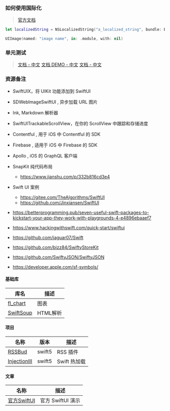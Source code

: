 ### 如何使用国际化

> [官方文档](https://developer.apple.com/documentation/swift_packages/localizing_package_resources)

```swift
let localizedString = NSLocalizedString("a_localized_string", bundle: Bundle.module, comment: "a comment")

UIImage(named: "image name", in: .module, with: nil)
```

### 单元测试

> [文档 - 中文](https://blog.csdn.net/xinshou_caizhu/article/details/104994024)
> [文档 DEMO - 中文](https://github.com/SyKingW/XQUITestDemo)
> [文档 - 中文](https://www.raywenderlich.com/8458722-testing-in-ios)

### 资源备注

- SwiftUIX，将 UIKit 功能添加到 SwiftUI
- SDWebImageSwiftUI , 异步加载 URL 图片
- lnk, Markdown 解析器
- SwiftUITrackableScrollView，在你的 ScrollView 中跟踪和存储进度
- Contentful , 用于 iOS 中 Contentful 的 SDK
- Firebase , 适用于 iOS 中 Firebase 的 SDK
- Apollo , iOS 的 GraphQL 客户端
- SnapKit 纯代码布局
    - https://www.jianshu.com/p/332b816cd3e4
- Swift UI 案例
    - https://gitee.com/TheAlgorithms/SwiftUI
    - https://github.com/Jinxiansen/SwiftUI

- https://betterprogramming.pub/seven-useful-swift-packages-to-kickstart-your-app-they-work-with-playgrounds-4-e4896ebaaef7
- https://www.hackingwithswift.com/quick-start/swiftui
- https://github.com/jaguar07/Swift

- https://github.com/bizz84/SwiftyStoreKit
- https://github.com/SwiftyJSON/SwiftyJSON
- https://developer.apple.com/sf-symbols/

#### 基础库

| 库名                                                   | 描述     |
|------------------------------------------------------|--------|
| [fl_chart](https://github.com/imaNNeoFighT/fl_chart) | 图表     |
| [SwiftSoup](https://github.com/scinfu/SwiftSoup) | HTML解析 |

#### 项目

| 名称                                            | 版本     | 描述        |
|-----------------------------------------------|--------|-----------|
| [RSSBud](https://github.com/Cay-Zhang/RSSBud) | swift5 | RSS 插件    |
| [InjectionIII](https://github.com/johnno1962/InjectionIII) | swift5 | Swift 热加载 |

#### 文章

| 名称                                                         | 描述            |
|------------------------------------------------------------|---------------|
| [官方SwiftUI](https://developer.apple.com/tutorials/swiftui) | 官方 SwiftUI 演示 |
